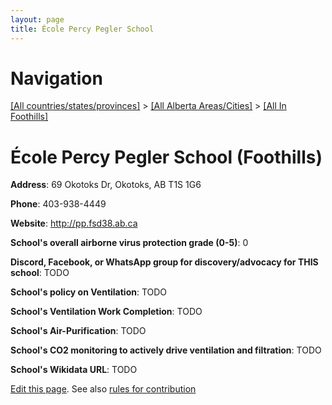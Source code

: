 ```yaml
---
layout: page
title: École Percy Pegler School
---
```

# Navigation

[[All countries/states/provinces]](../../..) > [[All Alberta Areas/Cities]](../..) > [[All In Foothills]](..)

# École Percy Pegler School (Foothills)

**Address**: 69 Okotoks Dr, Okotoks, AB T1S 1G6

**Phone**: 403-938-4449

**Website**: <http://pp.fsd38.ab.ca>

**School's overall airborne virus protection grade (0-5)**: 0

**Discord, Facebook, or WhatsApp group for discovery/advocacy for THIS school**: TODO

**School's policy on Ventilation**: TODO

**School's Ventilation Work Completion**: TODO

**School's Air-Purification**: TODO

**School's CO2 monitoring to actively drive ventilation and filtration**: TODO

**School's Wikidata URL**: TODO


[Edit this page](https://github.com/ventilate-schools/AB/edit/main/./Foothills/École_Percy_Pegler_School.md). See also [rules for contribution](../../../contribution-rules/)